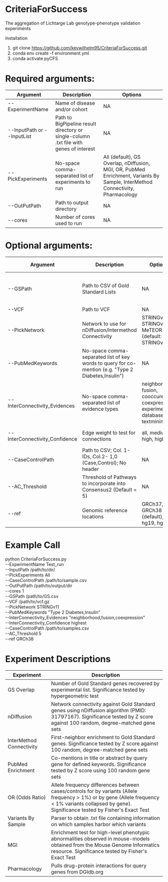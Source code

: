 # CriteriaForSuccess
The aggregation of Lichtarge Lab genotype-phenotype validation experiments

Installation
1. git clone https://github.com/kevwilhelm95/CriteriaForSuccess.git
2. conda env create -f environment.yml
3. conda activate pyCFS

# Required arguments:

| Argument | Description | Options |
|--------- | ----------- | ------- |
|--ExperimentName | Name of disease and/or cohort | NA|
|--InputPath or --InputList | Path to BigPipeline result directory or single-column .txt file with genes of interest | NA |
|--PickExperiments| No-space comma-separated list of experiments to run | All (default), GS Overlap, nDiffusion, MGI, OR, PubMed Enrichment, Variants By Sample, InterMethod Connectivity, Pharmacology |
|--OutPutPath | Path to output directory | NA |
|--cores | Number of cores used to run | NA | 

# Optional arguments:

| Argument | Description | Options | Required for |
|----------|-------------|---------|--------------|
|--GSPath | Path to CSV of Gold Standard Lists | NA | All, GS Overlap, nDiffusion, InterMethod Connectivity |
|--VCF | Path to VCF | NA | All, OR |
|--PickNetwork | Network to use for nDiffusion/Intermethod Connectivity | STRINGv10, STRINGv11, MeTEOR (default: STRINGv11) | All, nDiffusion, InterMethod Connectivity |
|--PubMedKeywords | No-space comma-separated list of key words to query for co-mention (e.g. "Type 2 Diabetes,Insulin") | NA | All, PubMed Enrichment |
|--InterConnectivity_Evidences | No-space comma-separated list of evidence types | neighborhood, fusion, cooccurence, coexpression, experimental, database, textmining | All, InterMethod Connectivity |
|--InterConnectivity_Confidence | Edge weight to test for connections | all, medium, high, highest | All, InterMethod Connectivity |
|--CaseControlPath | Path to CSV; Col. 1- IDs, Col.2- 1,0 (Case,Control); No header | NA | All, OR, Variants By Sample |
|--AC_Threshold | Threshold of Pathways to incorporate into Consensus2 (Default = 5) | NA | Only used if --InputPath used |
|--ref | Genomic reference locations | GRCh37, GRCh38 (default), hg19, hg38 | All, OR, Variants By Sample |

# Example Call
python CriteriaForSuccess.py \
--ExperimentName Test_run \
--InputPath /path/to/dir/ \
--PickExperiments All \
--CaseControlPath /path/to/sample.csv \
--OutPutPath /path/to/output/dir \
--cores 1 \
--GSPath /path/to/GS.csv \
--VCF /path/to/vcf.gz \
--PickNetwork STRINGv11 \
--PubMedKeywords "Type 2 Diabetes,Insulin" \
--InterConnectivity_Evidences "neighborhood,fusion,coexpression" \
--InterConnectivity_Confidence highest \
--CaseControlPath /path/to/samples.csv \
--AC_Threshold 5 \
--ref GRCh38

# Experiment Descriptions
| Experiment | Description |
|-----------| -------------|
| GS Overlap | Number of Gold Standard genes recovered by experimental list. Significance tested by hypergeometric test |
| nDiffusion | Network connectivity against Gold Standard genes using nDiffusion algorithm (PMID: 31797167). Significance tested by Z score against 100 random, degree-matched gene sets |
| InterMethod Connectivity | First-neighbor enrichment to Gold Standard genes. Significance tested by Z score against 100 random, degree-matched gene sets |
| PubMed Enrichment | Co-mentions in title or abstract by query gene for defined keywords. Significance tested by Z score using 100 random gene sets |
| OR (Odds Ratio) | Allele frequency differences between cases/controls for by variants (Allele frequency > 1%) or by gene (Allele frequency < 1% variants collapsed by gene). Significance tested by Fisher's Exact Test |
| Variants By Sample | Parser to obtain .txt file containing information on which samples harbor which variants |
| MGI | Enrichment test for high-level phenotypic abnormalities observed in mouse-models obtained from the Mouse Genome Informatics resource. Significance tested by Fisher's Exact Test |
| Pharmacology | Pulls drug-protein interactions for query genes from DGIdb.org |